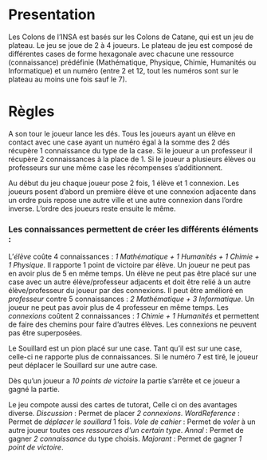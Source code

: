 
# Presentation
Les Colons de l’INSA est basés sur les Colons de Catane, qui est un jeu de plateau.
Le jeu se joue de 2 à 4 joueurs. Le plateau de jeu est composé de différentes cases de forme hexagonale avec chacune une ressource (connaissance) prédéfinie (Mathématique, Physique, Chimie, Humanités ou Informatique) et un numéro (entre 2 et 12, tout les numéros sont sur le plateau au moins une fois sauf le 7).


# Règles
A son tour le joueur lance les dés. Tous les joueurs ayant un élève en contact avec une case ayant un numéro égal à la somme des 2 dés récupère 1 connaissance du type de la case. Si le joueur a un professeur il récupère 2 connaissances à la place de 1. Si le joueur a plusieurs élèves ou professeurs sur une même case les récompenses s’additionnent.

Au début du jeu chaque joueur pose 2 fois, 1 élève et 1 connexion. Les joueurs posent d’abord un première élève et une connexion adjacente dans un ordre puis repose une autre ville et une autre connexion dans l’ordre inverse. L’ordre des joueurs reste ensuite le même. 

### Les connaissances permettent de créer les différents éléments :
L’*élève* coûte 4 connaissances : *1 Mathématique + 1 Humanités + 1 Chimie + 1 Physique*.
Il rapporte 1 point de victoire par élève. Un joueur ne peut pas en avoir plus de 5 en même temps. 
Un élève ne peut pas être placé sur une case avec un autre élève/professeur adjacents et doit être relié à un autre élève/professeur du joueur par des connexions.
Il peut être amélioré en *professeur* contre 5 connaissances : *2 Mathématique + 3 Informatique*. Un joueur ne peut pas avoir plus de 4 professeur en même temps.
Les *connexions* coûtent 2 connaissances : *1 Chimie + 1 Humanités* et permettent de faire des chemins pour faire d’autres élèves. Les connexions ne peuvent pas être superposées.

Le Souillard est un pion placé sur une case. Tant qu’il est sur une case, celle-ci ne rapporte plus de connaissances. Si le numéro 7 est tiré, le joueur peut déplacer le Souillard sur une autre case.

Dès qu’un joueur a *10 points de victoire* la partie s’arrête et ce joueur a gagné la partie.

Le jeu compote aussi des cartes de tutorat, Celle ci on des avantages diverse.
*Discussion* : Permet de placer *2 connexions*.
*WordReference* : Permet de *déplacer le souillard* 1 fois.
*Vole de cahier* : Permet de *voler* à un autre joueur toutes ces *ressources d'un certain type*.
*Annal* : Permet de gagner *2 connaissance* du type choisis.
*Majorant* : Permet de gagner *1 point de victoire*.
